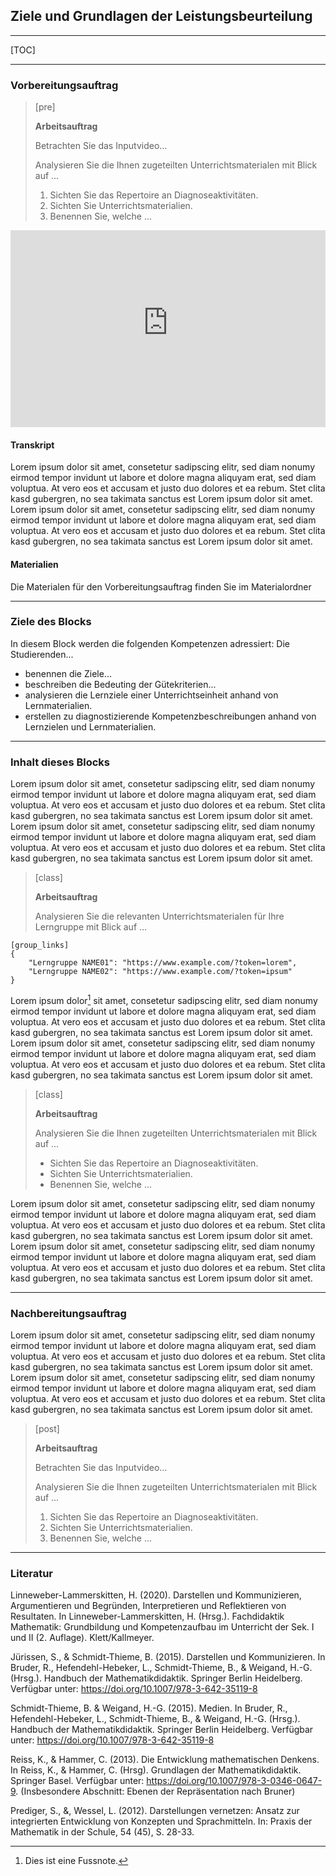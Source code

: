 ## Ziele und Grundlagen der Leistungsbeurteilung 
---

[TOC]

---

### Vorbereitungsauftrag

> [pre]
> 
> **Arbeitsauftrag**
> 
> Betrachten Sie das Inputvideo...
> 
> Analysieren Sie die Ihnen zugeteilten Unterrichtsmaterialen mit Blick auf ...
> 
> 1. Sichten Sie das Repertoire an Diagnoseaktivitäten.
> 2. Sichten Sie Unterrichtsmaterialien.
> 3. Benennen Sie, welche ...

<iframe width="100%" height="315" src="https://www.youtube-nocookie.com/embed/qljdpxKXIjM" title="YouTube video player" allow="accelerometer; autoplay; clipboard-write; encrypted-media; gyroscope; picture-in-picture; web-share" allowfullscreen="allowfullscreen" frameborder="0"></iframe>

#### Transkript

Lorem ipsum dolor sit amet, consetetur sadipscing elitr, sed diam nonumy eirmod tempor invidunt ut labore et dolore magna aliquyam erat, sed diam voluptua. At vero eos et accusam et justo duo dolores et ea rebum. Stet clita kasd gubergren, no sea takimata sanctus est Lorem ipsum dolor sit amet. Lorem ipsum dolor sit amet, consetetur sadipscing elitr, sed diam nonumy eirmod tempor invidunt ut labore et dolore magna aliquyam erat, sed diam voluptua. At vero eos et accusam et justo duo dolores et ea rebum. Stet clita kasd gubergren, no sea takimata sanctus est Lorem ipsum dolor sit amet.

#### Materialien

Die Materialen für den Vorbereitungsauftrag finden Sie im Materialordner

---

### Ziele des Blocks

In diesem Block werden die folgenden Kompetenzen adressiert: Die Studierenden...

* benennen die Ziele...
* beschreiben die Bedeuting der Gütekriterien...
* analysieren die Lernziele einer Unterrichtseinheit anhand von Lernmaterialien.
* erstellen zu diagnostizierende Kompetenzbeschreibungen anhand von Lernzielen und Lernmaterialien.

---

### Inhalt dieses Blocks

Lorem ipsum dolor sit amet, consetetur sadipscing elitr, sed diam nonumy eirmod tempor invidunt ut labore et dolore magna aliquyam erat, sed diam voluptua. At vero eos et accusam et justo duo dolores et ea rebum. Stet clita kasd gubergren, no sea takimata sanctus est Lorem ipsum dolor sit amet. Lorem ipsum dolor sit amet, consetetur sadipscing elitr, sed diam nonumy eirmod tempor invidunt ut labore et dolore magna aliquyam erat, sed diam voluptua. At vero eos et accusam et justo duo dolores et ea rebum. Stet clita kasd gubergren, no sea takimata sanctus est Lorem ipsum dolor sit amet.

> [class]
> 
> **Arbeitsauftrag**
> 
> Analysieren Sie die relevanten Unterrichtsmaterialen für Ihre Lerngruppe mit Blick auf ...

~~~
[group_links]
{
    "Lerngruppe NAME01": "https://www.example.com/?token=lorem",
    "Lerngruppe NAME02": "https://www.example.com/?token=ipsum"
}
~~~

Lorem ipsum dolor[^1] sit amet, consetetur sadipscing elitr, sed diam nonumy eirmod tempor invidunt ut labore et dolore magna aliquyam erat, sed diam voluptua. At vero eos et accusam et justo duo dolores et ea rebum. Stet clita kasd gubergren, no sea takimata sanctus est Lorem ipsum dolor sit amet. Lorem ipsum dolor sit amet, consetetur sadipscing elitr, sed diam nonumy eirmod tempor invidunt ut labore et dolore magna aliquyam erat, sed diam voluptua. At vero eos et accusam et justo duo dolores et ea rebum. Stet clita kasd gubergren, no sea takimata sanctus est Lorem ipsum dolor sit amet.

[^1]: Dies ist eine Fussnote.

> [class]
> 
> **Arbeitsauftrag**
> 
> Analysieren Sie die Ihnen zugeteilten Unterrichtsmaterialen mit Blick auf ...
> 
> * Sichten Sie das Repertoire an Diagnoseaktivitäten.
> * Sichten Sie Unterrichtsmaterialien.
> * Benennen Sie, welche ...

Lorem ipsum dolor sit amet, consetetur sadipscing elitr, sed diam nonumy eirmod tempor invidunt ut labore et dolore magna aliquyam erat, sed diam voluptua. At vero eos et accusam et justo duo dolores et ea rebum. Stet clita kasd gubergren, no sea takimata sanctus est Lorem ipsum dolor sit amet. Lorem ipsum dolor sit amet, consetetur sadipscing elitr, sed diam nonumy eirmod tempor invidunt ut labore et dolore magna aliquyam erat, sed diam voluptua. At vero eos et accusam et justo duo dolores et ea rebum. Stet clita kasd gubergren, no sea takimata sanctus est Lorem ipsum dolor sit amet.

---

### Nachbereitungsauftrag

Lorem ipsum dolor sit amet, consetetur sadipscing elitr, sed diam nonumy eirmod tempor invidunt ut labore et dolore magna aliquyam erat, sed diam voluptua. At vero eos et accusam et justo duo dolores et ea rebum. Stet clita kasd gubergren, no sea takimata sanctus est Lorem ipsum dolor sit amet. Lorem ipsum dolor sit amet, consetetur sadipscing elitr, sed diam nonumy eirmod tempor invidunt ut labore et dolore magna aliquyam erat, sed diam voluptua. At vero eos et accusam et justo duo dolores et ea rebum. Stet clita kasd gubergren, no sea takimata sanctus est Lorem ipsum dolor sit amet.

> [post]
> 
> **Arbeitsauftrag**
> 
> Betrachten Sie das Inputvideo...
> 
> Analysieren Sie die Ihnen zugeteilten Unterrichtsmaterialen mit Blick auf ...
> 
> 1. Sichten Sie das Repertoire an Diagnoseaktivitäten.
> 2. Sichten Sie Unterrichtsmaterialien.
> 3. Benennen Sie, welche ...

---

### Literatur

Linneweber-Lammerskitten, H. (2020). Darstellen und Kommunizieren, Argumentieren und Begründen, Interpretieren und Reflektieren von Resultaten. In Linneweber-Lammerskitten, H. (Hrsg.). Fachdidaktik Mathematik: Grundbildung und Kompetenzaufbau im Unterricht der Sek. I und II (2. Auflage). Klett/Kallmeyer.

Jürissen, S., & Schmidt-Thieme, B. (2015). Darstellen und Kommunizieren. In Bruder, R., Hefendehl-Hebeker, L., Schmidt-Thieme, B., & Weigand, H.-G. (Hrsg.). Handbuch der Mathematikdidaktik. Springer Berlin Heidelberg. Verfügbar unter: https://doi.org/10.1007/978-3-642-35119-8

Schmidt-Thieme, B. & Weigand, H.-G. (2015). Medien. In Bruder, R., Hefendehl-Hebeker, L., Schmidt-Thieme, B., & Weigand, H.-G. (Hrsg.). Handbuch der Mathematikdidaktik. Springer Berlin Heidelberg. Verfügbar unter: https://doi.org/10.1007/978-3-642-35119-8

Reiss, K., & Hammer, C. (2013). Die Entwicklung mathematischen Denkens. In Reiss, K., & Hammer, C. (Hrsg). Grundlagen der Mathematikdidaktik. Springer Basel. Verfügbar unter: https://doi.org/10.1007/978-3-0346-0647-9. (Insbesondere Abschnitt: Ebenen der Repräsentation nach Bruner)

Prediger, S., &, Wessel, L. (2012). Darstellungen vernetzen: Ansatz zur integrierten Entwicklung von Konzepten und Sprachmitteln. In: Praxis der Mathematik in der Schule, 54 (45), S. 28-33.
